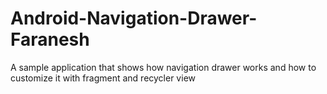 # Android-Navigation-Drawer-Faranesh
A sample application that shows how navigation drawer works and how to customize it with fragment and recycler view
